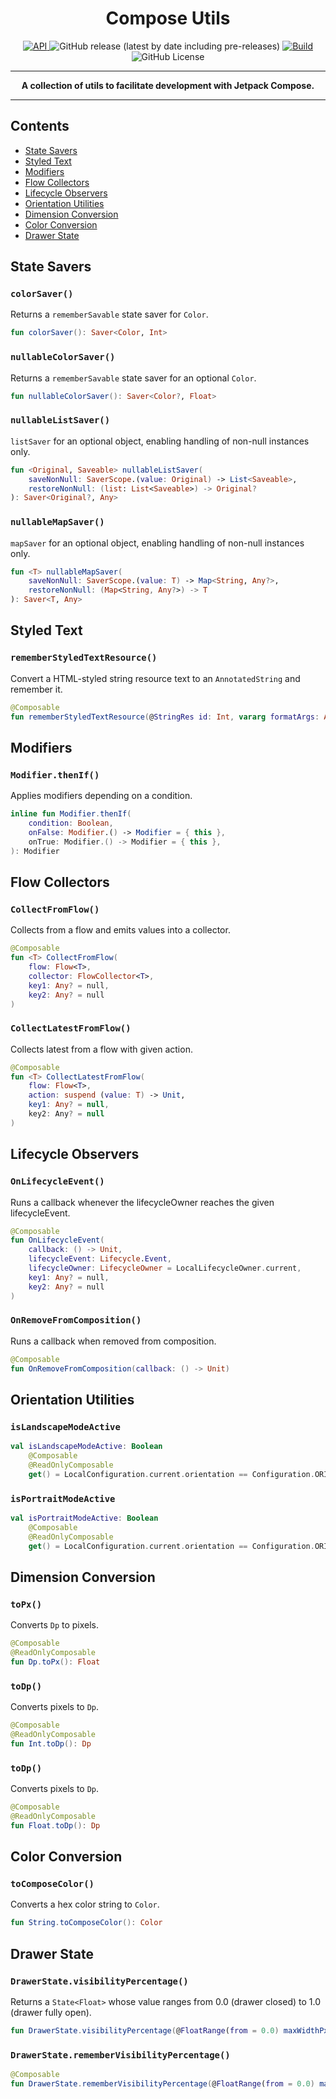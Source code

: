 <h1 align="center">Compose Utils</h1>

<p align="center">    
    <a href="https://android-arsenal.com/api?level=21">
    <img src="https://img.shields.io/badge/API-21%2B-brightgreen.svg?style=flat" alt="API">
</a>
<img src="https://img.shields.io/github/v/release/w2sv/Compose-Utils?include_prereleases" alt="GitHub release (latest by date including pre-releases)">
<a href="https://github.com/w2sv/Compose-Utils/actions/workflows/workflow.yaml">
    <img src="https://github.com/w2sv/Compose-Utils/actions/workflows/workflow.yaml/badge.svg" alt="Build">
</a>
<img src="https://img.shields.io/github/license/w2sv/Compose-Utils" alt="GitHub License">
</p>

------

<p align="center">
<b>A collection of utils to facilitate development with Jetpack Compose.</b>
</p>

------

## Contents

- [State Savers](#state-savers)
- [Styled Text](#styled-text)
- [Modifiers](#modifiers)
- [Flow Collectors](#flow-collectors)
- [Lifecycle Observers](#lifecycle-observers)
- [Orientation Utilities](#orientation-utilities)
- [Dimension Conversion](#dimension-conversion)
- [Color Conversion](#color-conversion)
- [Drawer State](#drawer-state)

## State Savers

### `colorSaver()`

Returns a `rememberSavable` state saver for `Color`.

```kotlin
fun colorSaver(): Saver<Color, Int>
```

### `nullableColorSaver()`

Returns a `rememberSavable` state saver for an optional `Color`.

```kotlin
fun nullableColorSaver(): Saver<Color?, Float>
```

### `nullableListSaver()`

`listSaver` for an optional object, enabling handling of non-null instances only.

```kotlin
fun <Original, Saveable> nullableListSaver(
    saveNonNull: SaverScope.(value: Original) -> List<Saveable>,
    restoreNonNull: (list: List<Saveable>) -> Original?
): Saver<Original?, Any>
```

### `nullableMapSaver()`

`mapSaver` for an optional object, enabling handling of non-null instances only.

```kotlin
fun <T> nullableMapSaver(
    saveNonNull: SaverScope.(value: T) -> Map<String, Any?>,
    restoreNonNull: (Map<String, Any?>) -> T
): Saver<T, Any>
```

## Styled Text

### `rememberStyledTextResource()`

Convert a HTML-styled string resource text to an `AnnotatedString` and remember it.

```kotlin
@Composable
fun rememberStyledTextResource(@StringRes id: Int, vararg formatArgs: Any): AnnotatedString
```

## Modifiers

### `Modifier.thenIf()`

Applies modifiers depending on a condition.

```kotlin
inline fun Modifier.thenIf(
    condition: Boolean,
    onFalse: Modifier.() -> Modifier = { this },
    onTrue: Modifier.() -> Modifier = { this },
): Modifier
```

## Flow Collectors

### `CollectFromFlow()`

Collects from a flow and emits values into a collector.

```kotlin
@Composable
fun <T> CollectFromFlow(
    flow: Flow<T>,
    collector: FlowCollector<T>,
    key1: Any? = null,
    key2: Any? = null
)
```

### `CollectLatestFromFlow()`

Collects latest from a flow with given action.

```kotlin
@Composable
fun <T> CollectLatestFromFlow(
    flow: Flow<T>,
    action: suspend (value: T) -> Unit,
    key1: Any? = null,
    key2: Any? = null
)
```

## Lifecycle Observers

### `OnLifecycleEvent()`

Runs a callback whenever the lifecycleOwner reaches the given lifecycleEvent.

```kotlin
@Composable
fun OnLifecycleEvent(
    callback: () -> Unit,
    lifecycleEvent: Lifecycle.Event,
    lifecycleOwner: LifecycleOwner = LocalLifecycleOwner.current,
    key1: Any? = null,
    key2: Any? = null
)
```

### `OnRemoveFromComposition()`

Runs a callback when removed from composition.

```kotlin
@Composable
fun OnRemoveFromComposition(callback: () -> Unit)
```

## Orientation Utilities

### `isLandscapeModeActive`

```kotlin
val isLandscapeModeActive: Boolean
    @Composable
    @ReadOnlyComposable
    get() = LocalConfiguration.current.orientation == Configuration.ORIENTATION_LANDSCAPE
```

### `isPortraitModeActive`

```kotlin
val isPortraitModeActive: Boolean
    @Composable
    @ReadOnlyComposable
    get() = LocalConfiguration.current.orientation == Configuration.ORIENTATION_PORTRAIT
```

## Dimension Conversion

### `toPx()`

Converts `Dp` to pixels.

```kotlin
@Composable
@ReadOnlyComposable
fun Dp.toPx(): Float
```

### `toDp()`

Converts pixels to `Dp`.

```kotlin
@Composable
@ReadOnlyComposable
fun Int.toDp(): Dp
```

### `toDp()`

Converts pixels to `Dp`.

```kotlin
@Composable
@ReadOnlyComposable
fun Float.toDp(): Dp
```

## Color Conversion

### `toComposeColor()`

Converts a hex color string to `Color`.

```kotlin
fun String.toComposeColor(): Color
```

## Drawer State

### `DrawerState.visibilityPercentage()`

Returns a `State<Float>` whose value ranges from 0.0 (drawer closed) to 1.0 (drawer fully open).

```kotlin
fun DrawerState.visibilityPercentage(@FloatRange(from = 0.0) maxWidthPx: Float): State<Float>
```

### `DrawerState.rememberVisibilityPercentage()`

```kotlin
@Composable
fun DrawerState.rememberVisibilityPercentage(@FloatRange(from = 0.0) maxWidthPx: Float = DrawerDefaults.MaximumDrawerWidth.toPx()): State<Float> =
```
